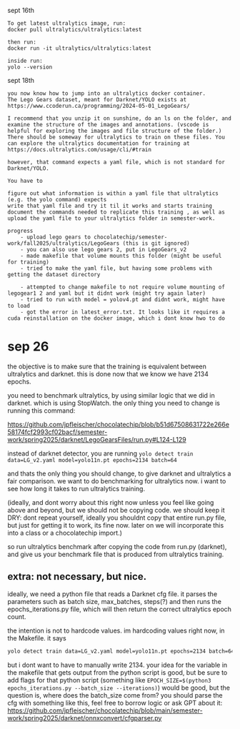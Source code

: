 sept 16th

    To get latest ultralytics image, run:
    docker pull ultralytics/ultralytics:latest

    then run:
    docker run -it ultralytics/ultralytics:latest

    inside run:
    yolo --version

sept 18th 
    
    you now know how to jump into an ultralytics docker container.
    The Lego Gears dataset, meant for Darknet/YOLO exists at
    https://www.ccoderun.ca/programming/2024-05-01_LegoGears/
    
    I recommend that you unzip it on sunshine, do an ls on the folder, and examine the structure of the images and annotations. (vscode is helpful for exploring the images and file structure of the folder.) There should be someway for ultralytics to train on these files. You can explore the ultralytics documentation for training at https://docs.ultralytics.com/usage/cli/#train
    
    however, that command expects a yaml file, which is not standard for Darknet/YOLO.
    
    You have to

    figure out what information is within a yaml file that ultralytics (e.g. the yolo command) expects
    write that yaml file and try it til it works and starts training
    document the commands needed to replicate this training , as well as upload the yaml file to your ultralytics folder in semester-work.

    progress 
        - upload lego gears to chocolatechip/semester-work/fall2025/ultralytics/LegoGears (this is git ignored) 
        - you can also use lego gears 2, put in LegoGears_v2
        - made makefile that volume mounts this folder (might be useful for training)  
        - tried to make the yaml file, but having some problems with getting the dataset directory
        
        - attempted to change makefile to not require volume mounting of legogear1 2 and yaml but it didnt work (might try again later)
        - tried to run with model = yolov4.pt and didnt work, might have to load
        - got the error in latest_error.txt. It looks like it requires a cuda reinstallation on the docker image, which i dont know hwo to do


# sep 26



the objective is to make sure that the training is equivalent
between ultralytics and darknet. this is done now that we know
we have 2134 epochs.

you need to benchmark ultralytics, by using similar logic that we did
in darknet. which is using StopWatch. the only thing you need to change
is running this command:

https://github.com/jpfleischer/chocolatechip/blob/b51d67508631722e266e58174fcf2993cf02bacf/semester-work/spring2025/darknet/LegoGearsFiles/run.py#L124-L129

instead of darknet detector, you are running `yolo detect train data=LG_v2.yaml model=yolo11n.pt epochs=2134 batch=64`

and thats the only thing you should change, to give darknet and ultralytics
a fair comparison. we want to do benchmarking for ultralytics now. i want to see
how long it takes to run ultralytics training.

(ideally, and dont worry about this right now unless you feel like going above
and beyond, but we should not be copying code.
we should keep it DRY: dont repeat yourself, ideally you shouldnt copy that entire
run.py file, but just for getting it to work, its fine now. later on we will
incorporate this into a class or a chocolatechip import.)

so run ultralytics benchmark after copying the code from run.py (darknet),
and give us your benchmark file that is produced from ultralytics training.


## extra: not necessary, but nice.

ideally, we need a python file that reads a Darknet cfg file.
it parses the parameters such as batch size, max_batches, steps(?)
and then runs the epochs_iterations.py file, which will then return
the correct ultralytics epoch count.

the intention is not to hardcode values.
im hardcoding values right now, in the Makefile. it says
```bash
yolo detect train data=LG_v2.yaml model=yolo11n.pt epochs=2134 batch=64
```

but i dont want to have to manually write 2134. your idea for the variable in
the makefile that gets output from the python script is good,
but be sure to add flags for that python script (something like
`EPOCH_SIZE=$(python3 epochs_iterations.py --batch_size --iterations)`)
would be good, but the question is, where does the batch_size come from?
you should parse the cfg with something like this, feel free to borrow logic
or ask GPT about it: https://github.com/jpfleischer/chocolatechip/blob/main/semester-work/spring2025/darknet/onnxconvert/cfgparser.py


